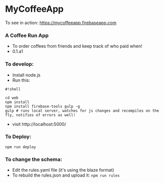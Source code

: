 # MyCoffeeApp #

To see in action: https://mycoffeeapp.firebaseapp.com

### A Coffee Run App ###

* To order coffees from friends and keep track of who paid when!
* 0.1.a1

### To develop: ###

* Install node.js
* Run this:
```
#!shell

cd web
npm install
npm install firebase-tools gulp -g
gulp # runs local server, watches for js changes and recompiles on the fly, notifies of errors as well!

```
* visit http://localhost:5000/

### To Deploy: ###
```npm run deploy```

### To change the schema: ###
* Edit the rules.yaml file (it's using the blaze format)
* To rebuild the rules.json and upload it: ```npm run rules```

